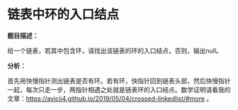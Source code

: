# 链表中环的入口结点

**题目描述：**

给一个链表，若其中包含环，请找出该链表的环的入口结点，否则，输出null。

**分析：**

首先用快慢指针测出链表是否有环。若有环，快指针回到链表头部，然后快慢指针一起，每次只走一步，两指针相遇之处就是链表环的入口结点。数学证明请看我的文章：https://avicii4.github.io/2019/05/04/crossed-linkedlist/#more 。

